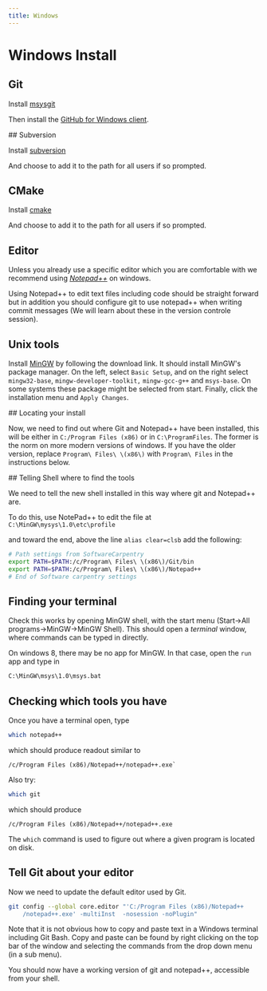 ```yaml
---
title: Windows
---
```


Windows Install
===============

## Git ##

Install [msysgit](http://code.google.com/p/msysgit/downloads/list?q=full+installer+official+git)

Then install the [GitHub for Windows client](http://windows.github.com/).

## Subversion

Install [subversion](http://sourceforge.net/projects/win32svn/)

And choose to add it to the path for all users if so prompted.

## CMake

Install [cmake](http://www.cmake.org/cmake/resources/software.html)

And choose to add it to the path for all users if so prompted.

## Editor ##

Unless you already use a specific editor which you are comfortable with we recommend using
[*Notepad++*](http://notepad-plus-plus.org/) on windows.

Using Notepad++ to edit text files including code should be straight forward but in addition you should configure git
to use notepad++ when writing commit messages (We will learn about these in the version controle session).   

## Unix tools ##

Install [MinGW](http://sourceforge.net/projects/mingw/) by following the download link.
It should install MinGW's package manager. On the left, select ``Basic Setup``, and on the right select
``mingw32-base``, ``mingw-developer-toolkit,``
``mingw-gcc-g++`` and ``msys-base``. On some systems these package
might be selected from start. Finally, click the installation menu and ``Apply Changes``.

## Locating your install

Now, we need to find out where Git and Notepad++ have been installed, this will be either in
`C:/Program Files (x86)` or in `C:\ProgramFiles`. The former is the norm on more modern versions of windows.
If you have the older version, replace `Program\ Files\ \(x86\)` with `Program\ Files` in the instructions below.

## Telling Shell where to find the tools

We need to tell the new shell installed in this way where git and Notepad++ are.

To do this, use NotePad++ to edit the file at `C:\MinGW\mysys\1.0\etc\profile`

and toward the end, above the line `alias clear=clsb` add the following:

``` Bash
# Path settings from SoftwareCarpentry
export PATH=$PATH:/c/Program\ Files\ \(x86\)/Git/bin
export PATH=$PATH:/c/Program\ Files\ \(x86\)/Notepad++
# End of Software carpentry settings
```


## Finding your terminal

Check this works by opening MinGW shell, with the start menu (Start->All programs->MinGW->MinGW
Shell). This should open a *terminal* window, where commands can be typed in directly.

On windows 8,
there may be no app for MinGW. In that case, open the ``run`` app and type in

``` Bash
C:\MinGW\msys\1.0\msys.bat
```

## Checking which tools you have

Once you have a terminal open, type

``` Bash
which notepad++
```

which should produce readout similar to

```
/c/Program Files (x86)/Notepad++/notepad++.exe`
```

Also try:

``` Bash
which git
```

which should produce

```
/c/Program Files (x86)/Notepad++/notepad++.exe
```

The ``which`` command is used to figure out where a given program is located on disk.

## Tell Git about your editor

Now we need to update the default editor used by Git.

``` Bash
git config --global core.editor "'C:/Program Files (x86)/Notepad++
	/notepad++.exe' -multiInst  -nosession -noPlugin"
```

Note that it is not obvious how to copy and paste text in a Windows terminal including Git Bash.
Copy and paste can be found by right clicking on the top bar of the window and selecting the
commands from the drop down menu (in a sub menu).  

You should now have a working version of git and notepad++, accessible from your shell.
